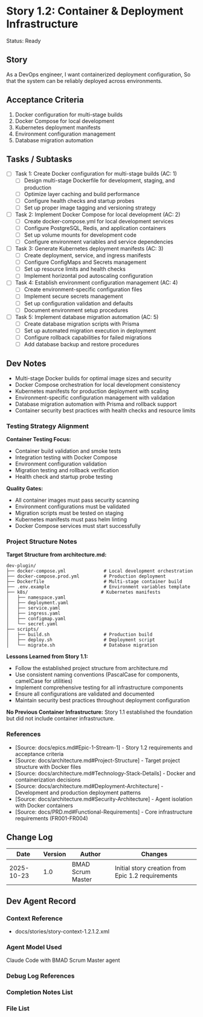 # Story 1.2: Container & Deployment Infrastructure

Status: Ready

## Story

As a DevOps engineer,
I want containerized deployment configuration,
So that the system can be reliably deployed across environments.

## Acceptance Criteria

1. Docker configuration for multi-stage builds
2. Docker Compose for local development
3. Kubernetes deployment manifests
4. Environment configuration management
5. Database migration automation

## Tasks / Subtasks

- [ ] Task 1: Create Docker configuration for multi-stage builds (AC: 1)
  - [ ] Design multi-stage Dockerfile for development, staging, and production
  - [ ] Optimize layer caching and build performance
  - [ ] Configure health checks and startup probes
  - [ ] Set up proper image tagging and versioning strategy
- [ ] Task 2: Implement Docker Compose for local development (AC: 2)
  - [ ] Create docker-compose.yml for local development services
  - [ ] Configure PostgreSQL, Redis, and application containers
  - [ ] Set up volume mounts for development code
  - [ ] Configure environment variables and service dependencies
- [ ] Task 3: Generate Kubernetes deployment manifests (AC: 3)
  - [ ] Create deployment, service, and ingress manifests
  - [ ] Configure ConfigMaps and Secrets management
  - [ ] Set up resource limits and health checks
  - [ ] Implement horizontal pod autoscaling configuration
- [ ] Task 4: Establish environment configuration management (AC: 4)
  - [ ] Create environment-specific configuration files
  - [ ] Implement secure secrets management
  - [ ] Set up configuration validation and defaults
  - [ ] Document environment setup procedures
- [ ] Task 5: Implement database migration automation (AC: 5)
  - [ ] Create database migration scripts with Prisma
  - [ ] Set up automated migration execution in deployment
  - [ ] Configure rollback capabilities for failed migrations
  - [ ] Add database backup and restore procedures

## Dev Notes

- Multi-stage Docker builds for optimal image sizes and security
- Docker Compose orchestration for local development consistency
- Kubernetes manifests for production deployment with scaling
- Environment-specific configuration management with validation
- Database migration automation with Prisma and rollback support
- Container security best practices with health checks and resource limits

### Testing Strategy Alignment

**Container Testing Focus:**
- Container build validation and smoke tests
- Integration testing with Docker Compose
- Environment configuration validation
- Migration testing and rollback verification
- Health check and startup probe testing

**Quality Gates:**
- All container images must pass security scanning
- Environment configurations must be validated
- Migration scripts must be tested on staging
- Kubernetes manifests must pass helm linting
- Docker Compose services must start successfully

### Project Structure Notes

**Target Structure from architecture.md:**
```
dev-plugin/
├── docker-compose.yml              # Local development orchestration
├── docker-compose.prod.yml         # Production deployment
├── Dockerfile                      # Multi-stage container build
├── .env.example                    # Environment variables template
├── k8s/                           # Kubernetes manifests
│   ├── namespace.yaml
│   ├── deployment.yaml
│   ├── service.yaml
│   ├── ingress.yaml
│   ├── configmap.yaml
│   └── secret.yaml
├── scripts/
│   ├── build.sh                    # Production build
│   ├── deploy.sh                   # Deployment script
│   └── migrate.sh                  # Database migration
```

**Lessons Learned from Story 1.1:**
- Follow the established project structure from architecture.md
- Use consistent naming conventions (PascalCase for components, camelCase for utilities)
- Implement comprehensive testing for all infrastructure components
- Ensure all configurations are validated and documented
- Maintain security best practices throughout deployment configuration

**No Previous Container Infrastructure:** Story 1.1 established the foundation but did not include container infrastructure.

### References

- [Source: docs/epics.md#Epic-1-Stream-1] - Story 1.2 requirements and acceptance criteria
- [Source: docs/architecture.md#Project-Structure] - Target project structure with Docker files
- [Source: docs/architecture.md#Technology-Stack-Details] - Docker and containerization decisions
- [Source: docs/architecture.md#Deployment-Architecture] - Development and production deployment patterns
- [Source: docs/architecture.md#Security-Architecture] - Agent isolation with Docker containers
- [Source: docs/PRD.md#Functional-Requirements] - Core infrastructure requirements (FR001-FR004)

## Change Log

| Date | Version | Author | Changes |
|------|---------|--------|---------|
| 2025-10-23 | 1.0 | BMAD Scrum Master | Initial story creation from Epic 1.2 requirements |

## Dev Agent Record

### Context Reference

- docs/stories/story-context-1.2.1.2.xml

### Agent Model Used

Claude Code with BMAD Scrum Master agent

### Debug Log References

### Completion Notes List

### File List

